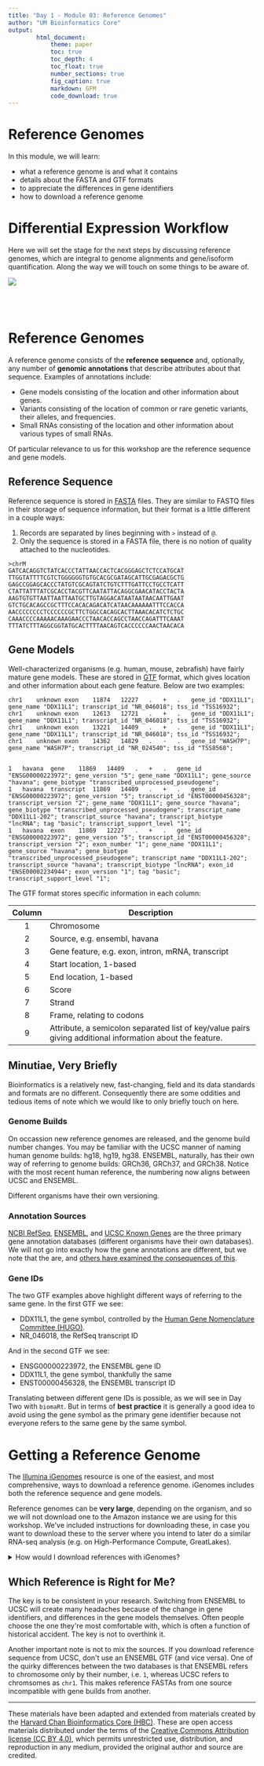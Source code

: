 ```yaml
---
title: "Day 1 - Module 03: Reference Genomes"
author: "UM Bioinformatics Core"
output:
        html_document:
            theme: paper
            toc: true
            toc_depth: 4
            toc_float: true
            number_sections: true
            fig_caption: true
            markdown: GFM
            code_download: true
---
```


# Reference Genomes

In this module, we will learn:

* what a reference genome is and what it contains
* details about the FASTA and GTF formats
* to appreciate the differences in gene identifiers
* how to download a reference genome

# Differential Expression Workflow

Here we will set the stage for the next steps by discussing reference genomes, which are integral to genome alignments and gene/isoform quantification. Along the way we will touch on some things to be aware of.

![](images/wayfinder_05.png)
<br>
<br>
<br>
<br>

# Reference Genomes

A reference genome consists of the **reference sequence** and, optionally, any number of **genomic annotations** that describe attributes about that sequence. Examples of annotations include:

* Gene models consisting of the location and other information about genes.
* Variants consisting of the location of common or rare genetic variants, their alleles, and frequencies.
* Small RNAs consisting of the location and other information about various types of small RNAs.

Of particular relevance to us for this workshop are the reference sequence and gene models.

## Reference Sequence

Reference sequence is stored in [FASTA](https://en.wikipedia.org/wiki/FASTA_format) files. They are similar to FASTQ files in their storage of sequence information, but their format is a little different in a couple ways:

1. Records are separated by lines beginning with `>` instead of `@`.
2. Only the sequence is stored in a FASTA file, there is no notion of quality attached to the nucleotides.

```
>chrM
GATCACAGGTCTATCACCCTATTAACCACTCACGGGAGCTCTCCATGCAT
TTGGTATTTTCGTCTGGGGGGTGTGCACGCGATAGCATTGCGAGACGCTG
GAGCCGGAGCACCCTATGTCGCAGTATCTGTCTTTGATTCCTGCCTCATT
CTATTATTTATCGCACCTACGTTCAATATTACAGGCGAACATACCTACTA
AAGTGTGTTAATTAATTAATGCTTGTAGGACATAATAATAACAATTGAAT
GTCTGCACAGCCGCTTTCCACACAGACATCATAACAAAAAATTTCCACCA
AACCCCCCCCTCCCCCCGCTTCTGGCCACAGCACTTAAACACATCTCTGC
CAAACCCCAAAAACAAAGAACCCTAACACCAGCCTAACCAGATTTCAAAT
TTTATCTTTAGGCGGTATGCACTTTTAACAGTCACCCCCCAACTAACACA
```

## Gene Models

Well-characterized organisms (e.g. human, mouse, zebrafish) have fairly mature gene models. These are stored in [GTF](https://uswest.ensembl.org/info/website/upload/gff.html) format, which gives location and other information about each gene feature. Below are two examples:


    chr1	unknown	exon	11874	12227	.	+	.	gene_id "DDX11L1"; gene_name "DDX11L1"; transcript_id "NR_046018"; tss_id "TSS16932";
    chr1	unknown	exon	12613	12721	.	+	.	gene_id "DDX11L1"; gene_name "DDX11L1"; transcript_id "NR_046018"; tss_id "TSS16932";
    chr1	unknown	exon	13221	14409	.	+	.	gene_id "DDX11L1"; gene_name "DDX11L1"; transcript_id "NR_046018"; tss_id "TSS16932";
    chr1	unknown	exon	14362	14829	.	-	.	gene_id "WASH7P"; gene_name "WASH7P"; transcript_id "NR_024540"; tss_id "TSS8568";


    1	havana	gene	11869	14409	.	+	.	gene_id "ENSG00000223972"; gene_version "5"; gene_name "DDX11L1"; gene_source "havana"; gene_biotype "transcribed_unprocessed_pseudogene";
    1	havana	transcript	11869	14409	.	+	.	gene_id "ENSG00000223972"; gene_version "5"; transcript_id "ENST00000456328"; transcript_version "2"; gene_name "DDX11L1"; gene_source "havana"; gene_biotype "transcribed_unprocessed_pseudogene"; transcript_name "DDX11L1-202"; transcript_source "havana"; transcript_biotype "lncRNA"; tag "basic"; transcript_support_level "1";
    1	havana	exon	11869	12227	.	+	.	gene_id "ENSG00000223972"; gene_version "5"; transcript_id "ENST00000456328"; transcript_version "2"; exon_number "1"; gene_name "DDX11L1"; gene_source "havana"; gene_biotype "transcribed_unprocessed_pseudogene"; transcript_name "DDX11L1-202"; transcript_source "havana"; transcript_biotype "lncRNA"; exon_id "ENSE00002234944"; exon_version "1"; tag "basic"; transcript_support_level "1";


The GTF format stores specific information in each column:

| Column | Description |
| :----: | ----------- |
| 1 | Chromosome |
| 2 | Source, e.g. ensembl, havana |
| 3 | Gene feature, e.g. exon, intron, mRNA, transcript |
| 4 | Start location, 1-based |
| 5 | End location, 1-based |
| 6 | Score |
| 7 | Strand |
| 8 | Frame, relating to codons |
| 9 | Attribute, a semicolon separated list of key/value pairs giving additional information about the feature. |

## Minutiae, Very Briefly

Bioinformatics is a relatively new, fast-changing, field and its data standards and formats are no different. Consequently there are some oddities and tedious items of note which we would like to only briefly touch on here.

### Genome Builds

On occassion new reference genomes are released, and the genome build number changes. You may be familiar with the UCSC manner of naming human genome builds: hg18, hg19, hg38. ENSEMBL, naturally, has their own way of referring to genome builds: GRCh36, GRCh37, and GRCh38. Notice with the most recent human reference, the numbering now aligns between UCSC and ENSEMBL.

Different organisms have their own versioning.

### Annotation Sources

[NCBI RefSeq](https://www.ncbi.nlm.nih.gov/refseq/rsg/), [ENSEMBL](https://www.ensembl.org/info/genome/genebuild/index.html), and [UCSC Known Genes](https://academic.oup.com/bioinformatics/article/22/9/1036/200093) are the three primary gene annotation databases (different organisms have their own databases). We will not go into exactly how the gene annotations are different, but we note that the are, and [others have examined the consequences of this](https://bmcgenomics.biomedcentral.com/articles/10.1186/s12864-015-1308-8).

### Gene IDs

The two GTF examples above highlight different ways of referring to the same gene. In the first GTF we see:

* DDX11L1, the gene symbol, controlled by the [Human Gene Nomenclature Committee (HUGO)](https://www.genenames.org/).
* NR_046018, the RefSeq transcript ID

And in the second GTF we see:

* ENSG00000223972, the ENSEMBL gene ID
* DDX11L1, the gene symbol, thankfully the same
* ENST00000456328, the ENSEMBL transcript ID

Translating between different gene IDs is possible, as we will see in Day Two with `biomaRt`. But in terms of **best practice** it is generally a good idea to avoid using the gene symbol as the primary gene identifier because not everyone refers to the same gene by the same symbol.

# Getting a Reference Genome

The [Illumina iGenomes](https://support.illumina.com/sequencing/sequencing_software/igenome.html) resource is one of the easiest, and most comprehensive, ways to download a reference genome. iGenomes includes both the reference sequence and gene models.

Reference genomes can be **very large**, depending on the organism, and so we will not download one to the Amazon instance we are using for this workshop. We've included instructions for downloading these, in case you want to download these to the server where you intend to later do a similar RNA-seq analysis (e.g. on High-Performance Compute, GreatLakes).

<details>
<summary>How would I download references with iGenomes?</summary>

As noted, it's not recommended to download the iGenomes references to the AWS instance. However, if you wanted to know in general how you would do that, the process is described here.

First go to the [iGenomes](https://support.illumina.com/sequencing/sequencing_software/igenome.html) page, find the build you want from the source you want, right click the genome build you want to download, and select "Copy link location":

![iGenomes image for copying link location](images/genome_copy_link.png)

Then on the remote server you would go to the directory you'd like to download the genome to and type (that URL is what we copied):

```
$ wget http://igenomes.illumina.com.s3-website-us-east-1.amazonaws.com/Homo_sapiens/NCBI/GRCh38/Homo_sapiens_NCBI_GRCh38.tar.gz
```

After the download finishes (it may take a while as it is tens of GB large), you can unpack it with:

```
$ tar -xf Homo_sapiens_NCBI_GRCh38.tar.gz
```

</details>


## Which Reference is Right for Me?

The key is to be consistent in your research. Switching from ENSEMBL to UCSC will create many headaches because of the change in gene identifiers, and differences in the gene models themselves. Often people choose the one they're most comfortable with, which is often a function of historical accident. The key is not to overthink it.

Another important note is not to mix the sources. If you download reference sequence from UCSC, don't use an ENSEMBL GTF (and vice versa). One of the quirky differences between the two databases is that ENSEMBL refers to chromosome only by their number, i.e. `1`, whereas UCSC refers to chromsomes as `chr1`. This makes reference FASTAs from one source incompatible with gene builds from another.

---

These materials have been adapted and extended from materials created by the [Harvard Chan Bioinformatics Core (HBC)](http://bioinformatics.sph.harvard.edu/). These are open access materials distributed under the terms of the [Creative Commons Attribution license (CC BY 4.0)](http://creativecommons.org/licenses/by/4.0/), which permits unrestricted use, distribution, and reproduction in any medium, provided the original author and source are credited.

